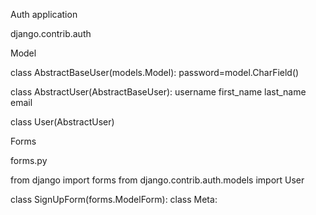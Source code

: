 Auth application

django.contrib.auth

Model

class AbstractBaseUser(models.Model):
    password=model.CharField()


class AbstractUser(AbstractBaseUser):
    username
    first_name
    last_name
    email

class User(AbstractUser)


Forms

forms.py

from django import forms
from django.contrib.auth.models import User

class SignUpForm(forms.ModelForm):
    class Meta:
        
